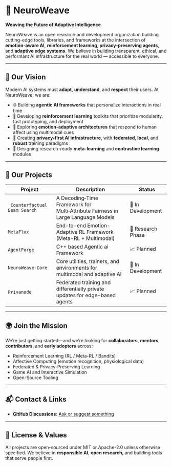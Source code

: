 # 🧠 NeuroWeave

**Weaving the Future of Adaptive Intelligence**

NeuroWeave is an open research and development organization building cutting-edge tools, libraries, and frameworks at the intersection of **emotion-aware AI**, **reinforcement learning**, **privacy-preserving agents**, and **adaptive edge systems**.
We believe in building transparent, ethical, and performant AI infrastructure for the real world — accessible to everyone.

---

## 🔬 Our Vision

Modern AI systems must **adapt**, **understand**, and **respect** their users. At NeuroWeave, we are:

* 🌐 Building **agentic AI frameworks** that personalize interactions in real time
* 🤖 Developing **reinforcement learning** toolkits that prioritize modularity, fast prototyping, and deployment
* 🧠 Exploring **emotion-adaptive architectures** that respond to human affect using multimodal cues
* 🔐 Creating **privacy-first AI infrastructure**, with **federated**, **local**, and **robust** training paradigms
* 🧩 Designing research-ready **meta-learning** and **contrastive learning** modules

---

## 🧰 Our Projects

| Project                                              | Description                                                                               | Status            |
| ---------------------------------------------------- | ----------------------------------------------------------------------------------------- | ----------------- |
| ` Counterfactual Beam Search`                        |  A Decoding‑Time Framework for Multi‑Attribute Fairness in Large Language Models          | 🚧 In Development |
| `MetaFlux`                                           |  End-to-end Emotion-Adaptive RL Framework (Meta-RL + Multimodal)                          | 🧬 Research Phase |
| `AgentForge`                                         | C++ based Agentic ai Framework                                                            | 📈 Planned        |
| `NeuroWeave-Core`                                    | Core utilities, trainers, and environments for multimodal and adaptive AI                 | 🚧 In Development |
| `Privanode`                                          | Federated training and differentially private updates for edge-based agents               | 📈 Planned        |


---

## 🌍 Join the Mission

We’re just getting started—and we’re looking for **collaborators**, **mentors**, **contributors**, and **early adopters** across:

* Reinforcement Learning (RL / Meta-RL / Bandits)
* Affective Computing (emotion recognition, physiological data)
* Federated & Privacy-Preserving Learning
* Game AI and Interactive Simulation
* Open-Source Tooling

---

## 📬 Contact & Links

* **GitHub Discussions:** [Ask or suggest something](https://github.com/orgs/NeuroWeave/discussions)


---

## 🧡 License & Values

All projects are open-sourced under MIT or Apache-2.0 unless otherwise specified.
We believe in **responsible AI**, **open research**, and building tools that serve people first.
